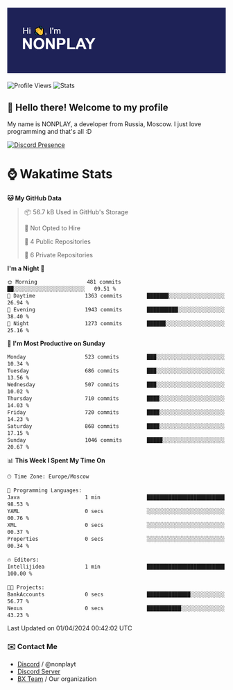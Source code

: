 ![Discord Presence](./header.png)
<br></br>
![Profile Views](https://komarev.com/ghpvc/?username=NONPLAYT&color=blue&style=for-the-badge)
![Stats](https://img.shields.io/badge/0%25-OPTIMIZED-orange?style=for-the-badge)


## :wave: Hello there! Welcome to my profile

My name is NONPLAY, a developer from Russia, Moscow. I just love programming and that's all :D

[![Discord Presence](https://lanyard.cnrad.dev/api/597087584090587177?showDisplayName=true)](https://discord.com/users/597087584090587177) 

# ⌚ Wakatime Stats

<!--START_SECTION:waka-->
**🐱 My GitHub Data** 

> 📦 56.7 kB Used in GitHub's Storage 
 > 
> 🚫 Not Opted to Hire
 > 
> 📜 4 Public Repositories 
 > 
> 🔑 6 Private Repositories 
 > 
**I'm a Night 🦉** 

```text
🌞 Morning                481 commits         ██░░░░░░░░░░░░░░░░░░░░░░░   09.51 % 
🌆 Daytime                1363 commits        ███████░░░░░░░░░░░░░░░░░░   26.94 % 
🌃 Evening                1943 commits        ██████████░░░░░░░░░░░░░░░   38.40 % 
🌙 Night                  1273 commits        ██████░░░░░░░░░░░░░░░░░░░   25.16 % 
```
📅 **I'm Most Productive on Sunday** 

```text
Monday                   523 commits         ███░░░░░░░░░░░░░░░░░░░░░░   10.34 % 
Tuesday                  686 commits         ███░░░░░░░░░░░░░░░░░░░░░░   13.56 % 
Wednesday                507 commits         ███░░░░░░░░░░░░░░░░░░░░░░   10.02 % 
Thursday                 710 commits         ████░░░░░░░░░░░░░░░░░░░░░   14.03 % 
Friday                   720 commits         ████░░░░░░░░░░░░░░░░░░░░░   14.23 % 
Saturday                 868 commits         ████░░░░░░░░░░░░░░░░░░░░░   17.15 % 
Sunday                   1046 commits        █████░░░░░░░░░░░░░░░░░░░░   20.67 % 
```


📊 **This Week I Spent My Time On** 

```text
🕑︎ Time Zone: Europe/Moscow

💬 Programming Languages: 
Java                     1 min               █████████████████████████   98.53 % 
YAML                     0 secs              ░░░░░░░░░░░░░░░░░░░░░░░░░   00.76 % 
XML                      0 secs              ░░░░░░░░░░░░░░░░░░░░░░░░░   00.37 % 
Properties               0 secs              ░░░░░░░░░░░░░░░░░░░░░░░░░   00.34 % 

🔥 Editors: 
Intellijidea             1 min               █████████████████████████   100.00 % 

🐱‍💻 Projects: 
BankAccounts             0 secs              ██████████████░░░░░░░░░░░   56.77 % 
Nexus                    0 secs              ███████████░░░░░░░░░░░░░░   43.23 % 
```


 Last Updated on 01/04/2024 00:42:02 UTC
<!--END_SECTION:waka-->

### ✉️ Contact Me

- [Discord](https://discord.com/users/597087584090587177) / @nonplayt
- [Discord Server](https://discord.gg/p7cxhw7E2M)
- [BX Team](https://github.com/BX-Team) / Our organization
